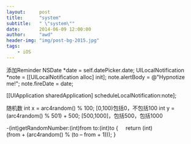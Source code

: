 ```yaml
---
layout:     post
title:      "system"
subtitle:   " \"system\""
date:       2014-06-09 12:00:00
author:     "awd"
header-img: "img/post-bg-2015.jpg"
tags:
    - iOS
---
```

添加Reminder
NSDate *date = self.datePicker.date;
UILocalNotification *note = [[UILocalNotification alloc] init];
note.alertBody = @"Hypnotize me!";
note.fireDate = date;

[[UIApplication sharedApplication] scheduleLocalNotification:note];

随机数
int x = arc4random() % 100;			[0,100)包括0，不包括100
int y = (arc4random() % 501) + 500;		[500,1000]，包括500，包括1000


-(int)getRandomNumber:(int)from to:(int)to
{
    return (int)(from + (arc4random() % (to – from + 1)));
}


